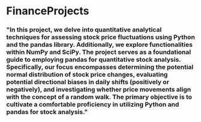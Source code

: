 # FinanceProjects

### "In this project, we delve into quantitative analytical techniques for assessing stock price fluctuations using Python and the pandas library. Additionally, we explore functionalities within NumPy and SciPy. The project serves as a foundational guide to employing pandas for quantitative stock analysis. Specifically, our focus encompasses determining the potential normal distribution of stock price changes, evaluating potential directional biases in daily shifts (positively or negatively), and investigating whether price movements align with the concept of a random walk. The primary objective is to cultivate a comfortable proficiency in utilizing Python and pandas for stock analysis."
